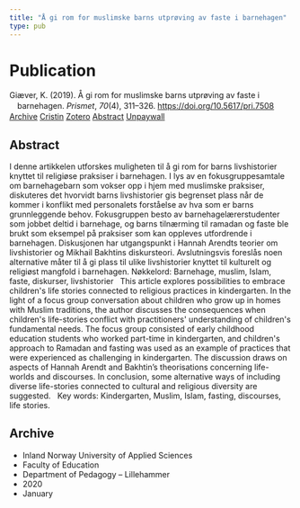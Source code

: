 ```yaml
---
title: "Å gi rom for muslimske barns utprøving av faste i barnehagen"
type: pub
---
```

<h1>Publication</h1>
<article id="csl-bib-container-P296UAQE" class="csl-bib-container">
  <div class="csl-bib-body" style="line-height: 1.35; padding-left: 1em; text-indent:-1em;">
  <div class="csl-entry">Gi&#xE6;ver, K. (2019). &#xC5; gi rom for muslimske barns utpr&#xF8;ving av faste i barnehagen. <i>Prismet</i>, <i>70</i>(4), 311&#x2013;326. <a href="https://doi.org/10.5617/pri.7508">https://doi.org/10.5617/pri.7508</a></div>
</div>
  <div class="csl-bib-buttons">
    <a href="#taxonomy-article-P296UAQE" class="csl-bib-button">Archive</a>
    <a href="https://app.cristin.no/results/show.jsf?id=1785110" alt="Cristin URL" class="csl-bib-button">Cristin</a>
    <a href="http://zotero.org/groups/5022929/items/P296UAQE" alt="Zotero URL" class="csl-bib-button">Zotero</a>
    <a href="#abstract-article-P296UAQE" class="csl-bib-button">Abstract</a>
    <a href="https://journals.uio.no/prismet/article/download/7508/6828" class="csl-bib-button">Unpaywall</a>
  </div>
  <div id="csl-bib-meta-container-P296UAQE"></div>
</article>
<div id="csl-bib-meta-P296UAQE" class="csl-bib-meta">
  <article id="abstract-article-P296UAQE" class="abstract-article">
    <h1>Abstract</h1>
    I denne artikkelen utforskes muligheten til å gi rom for barns livshistorier knyttet til religiøse praksiser i barnehagen. I lys av en fokusgruppesamtale om barnehagebarn som vokser opp i hjem med muslimske praksiser, diskuteres det hvorvidt barns livshistorier gis begrenset plass når de kommer i konflikt med personalets forståelse av hva som er barns grunnleggende behov. Fokusgruppen besto av barnehagelærerstudenter som jobbet deltid i barnehage, og barns tilnærming til ramadan og faste ble brukt som eksempel på praksiser som kan oppleves utfordrende i barnehagen. Diskusjonen har utgangspunkt i Hannah Arendts teorier om livshistorier og Mikhail Bakhtins diskursteori. Avslutningsvis foreslås noen alternative måter til å gi plass til ulike livshistorier knyttet til kulturelt og religiøst mangfold i barnehagen. Nøkkelord: Barnehage, muslim, Islam, faste, diskurser, livshistorier   This article explores possibilities to embrace children's life stories connected to religious practices in kindergarten. In the light of a focus group conversation about children who grow up in homes with Muslim traditions, the author discusses the consequences when children's life-stories conflict with practitioners' understanding of children's fundamental needs. The focus group consisted of early childhood education students who worked part-time in kindergarten, and children's approach to Ramadan and fasting was used as an example of practices that were experienced as challenging in kindergarten. The discussion draws on aspects of Hannah Arendt and Bakhtin’s theorisations concerning life-worlds and discourses. In conclusion, some alternative ways of including diverse life-stories connected to cultural and religious diversity are suggested.   Key words: Kindergarten, Muslim, Islam, fasting, discourses, life stories.
  </article>
  <article id="taxonomy-article-P296UAQE" class="taxonomy-article">
    <h1>Archive</h1>
    <ul>
      <li>Inland Norway University of Applied Sciences</li>
      <li>Faculty of Education</li>
      <li>Department of Pedagogy – Lillehammer</li>
      <li>2020</li>
      <li>January</li>
    </ul>
  </article>
</div>
